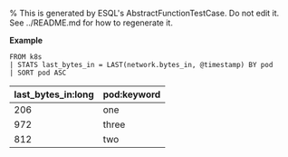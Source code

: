 % This is generated by ESQL's AbstractFunctionTestCase. Do not edit it. See ../README.md for how to regenerate it.

**Example**

```esql
FROM k8s
| STATS last_bytes_in = LAST(network.bytes_in, @timestamp) BY pod
| SORT pod ASC
```

| last_bytes_in:long | pod:keyword |
| --- | --- |
| 206 | one |
| 972 | three |
| 812 | two |


